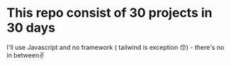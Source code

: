 # This repo consist of 30 projects in 30 days

I'll use Javascript and no framework ( tailwind is exception 😙) - there's no in between✌️
